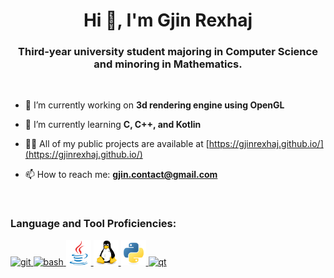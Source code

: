 <h1 align="center">Hi 👋, I'm Gjin Rexhaj</h1>
<h3 align="center">Third-year university student majoring in Computer Science and minoring in Mathematics.</h3>
<br />


- 🔭 I’m currently working on **3d rendering engine using OpenGL**

- 🌱 I’m currently learning **C, C++, and Kotlin**

- 👨‍💻 All of my public projects are available at [https://gjinrexhaj.github.io/](https://gjinrexhaj.github.io/)

- 📫 How to reach me: **gjin.contact@gmail.com**

<p align="left">
</p>

<br />
<h3 align="left">Language and Tool Proficiencies:</h3>
<p align="left"> <a href="https://git-scm.com/" target="_blank" rel="noreferrer"> <img src="https://www.vectorlogo.zone/logos/git-scm/git-scm-icon.svg" alt="git" width="40" height="40"/> </a> 
                 <a href="https://www.gnu.org/software/bash/" target="_blank" rel="noreferrer"> <img src="https://github.com/odb/official-bash-logo/blob/master/assets/Logos/Icons/SVG/48x48_white.svg" alt="bash" width="40" height="40"/> </a>
                 <a href="https://www.java.com" target="_blank" rel="noreferrer"> <img src="https://raw.githubusercontent.com/devicons/devicon/master/icons/java/java-original.svg" alt="java" width="40" height="40"/> </a> 
                 <a href="https://www.linux.org/" target="_blank" rel="noreferrer"> <img src="https://raw.githubusercontent.com/devicons/devicon/master/icons/linux/linux-original.svg" alt="linux" width="40" height="40"/> </a> 
                 <a href="https://www.python.org" target="_blank" rel="noreferrer"> <img src="https://raw.githubusercontent.com/devicons/devicon/master/icons/python/python-original.svg" alt="python" width="40" height="40"/> </a>
                 <a href="https://www.qt.io/" target="_blank" rel="noreferrer"> <img src="https://upload.wikimedia.org/wikipedia/commons/0/0b/Qt_logo_2016.svg" alt="qt" width="40" height="40"/> </a> 
</p>
